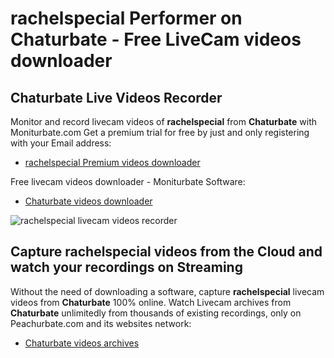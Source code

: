 # rachelspecial Performer on Chaturbate - Free LiveCam videos downloader

## Chaturbate Live Videos Recorder

Monitor and record livecam videos of **rachelspecial** from **Chaturbate** with Moniturbate.com
Get a premium trial for free by just and only registering with your Email address:
* [rachelspecial Premium videos downloader](https://moniturbate.com/request-demo-licence-key.html)

Free livecam videos downloader - Moniturbate Software:
* [Chaturbate videos downloader](https://moniturbate.com/moniturbate-download-software.html)

![rachelspecial livecam videos recorder](https://peachurnet.com/templates/moniturbate-software.png)


## Capture rachelspecial videos from the Cloud and watch your recordings on Streaming

Without the need of downloading a software, capture **rachelspecial** livecam videos from **Chaturbate** 100% online.
Watch Livecam archives from **Chaturbate** unlimitedly from thousands of existing recordings, only on Peachurbate.com and its websites network:
* [Chaturbate videos archives](https://peachurnet.com/)